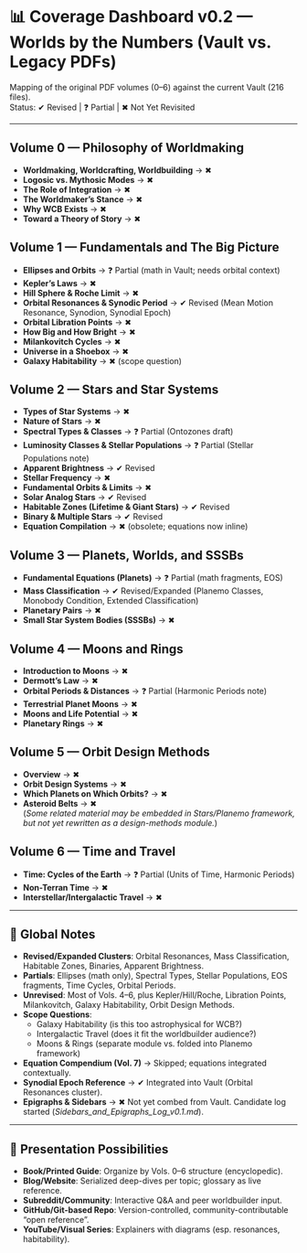 # 📊 Coverage Dashboard v0.2 — Worlds by the Numbers (Vault vs. Legacy PDFs)

Mapping of the original PDF volumes (0–6) against the current Vault (216 files).  
Status: ✔ Revised | ❓ Partial | ✖ Not Yet Revisited  

---

## Volume 0 — Philosophy of Worldmaking
- **Worldmaking, Worldcrafting, Worldbuilding** → ✖  
- **Logosic vs. Mythosic Modes** → ✖  
- **The Role of Integration** → ✖  
- **The Worldmaker’s Stance** → ✖  
- **Why WCB Exists** → ✖  
- **Toward a Theory of Story** → ✖  

## Volume 1 — Fundamentals and The Big Picture
- **Ellipses and Orbits** → ❓ Partial (math in Vault; needs orbital context)  
- **Kepler’s Laws** → ✖  
- **Hill Sphere & Roche Limit** → ✖  
- **Orbital Resonances & Synodic Period** → ✔ Revised (Mean Motion Resonance, Synodion, Synodial Epoch)  
- **Orbital Libration Points** → ✖  
- **How Big and How Bright** → ✖  
- **Milankovitch Cycles** → ✖  
- **Universe in a Shoebox** → ✖  
- **Galaxy Habitability** → ✖ (scope question)  

## Volume 2 — Stars and Star Systems
- **Types of Star Systems** → ✖  
- **Nature of Stars** → ✖  
- **Spectral Types & Classes** → ❓ Partial (Ontozones draft)  
- **Luminosity Classes & Stellar Populations** → ❓ Partial (Stellar Populations note)  
- **Apparent Brightness** → ✔ Revised  
- **Stellar Frequency** → ✖  
- **Fundamental Orbits & Limits** → ✖  
- **Solar Analog Stars** → ✔ Revised  
- **Habitable Zones (Lifetime & Giant Stars)** → ✔ Revised  
- **Binary & Multiple Stars** → ✔ Revised  
- **Equation Compilation** → ✖ (obsolete; equations now inline)  

## Volume 3 — Planets, Worlds, and SSSBs
- **Fundamental Equations (Planets)** → ❓ Partial (math fragments, EOS)  
- **Mass Classification** → ✔ Revised/Expanded (Planemo Classes, Monobody Condition, Extended Classification)  
- **Planetary Pairs** → ✖  
- **Small Star System Bodies (SSSBs)** → ✖  

## Volume 4 — Moons and Rings
- **Introduction to Moons** → ✖  
- **Dermott’s Law** → ✖  
- **Orbital Periods & Distances** → ❓ Partial (Harmonic Periods note)  
- **Terrestrial Planet Moons** → ✖  
- **Moons and Life Potential** → ✖  
- **Planetary Rings** → ✖  

## Volume 5 — Orbit Design Methods
- **Overview** → ✖  
- **Orbit Design Systems** → ✖  
- **Which Planets on Which Orbits?** → ✖  
- **Asteroid Belts** → ✖  
(*Some related material may be embedded in Stars/Planemo framework, but not yet rewritten as a design-methods module.*)  

## Volume 6 — Time and Travel
- **Time: Cycles of the Earth** → ❓ Partial (Units of Time, Harmonic Periods)  
- **Non-Terran Time** → ✖  
- **Interstellar/Intergalactic Travel** → ✖  

---

## 📌 Global Notes
- **Revised/Expanded Clusters**: Orbital Resonances, Mass Classification, Habitable Zones, Binaries, Apparent Brightness.  
- **Partials**: Ellipses (math only), Spectral Types, Stellar Populations, EOS fragments, Time Cycles, Orbital Periods.  
- **Unrevised**: Most of Vols. 4–6, plus Kepler/Hill/Roche, Libration Points, Milankovitch, Galaxy Habitability, Orbit Design Methods.  
- **Scope Questions**:  
  - Galaxy Habitability (is this too astrophysical for WCB?)  
  - Intergalactic Travel (does it fit the worldbuilder audience?)  
  - Moons & Rings (separate module vs. folded into Planemo framework)  
- **Equation Compendium (Vol. 7)** → Skipped; equations integrated contextually.  
- **Synodial Epoch Reference** → ✔ Integrated into Vault (Orbital Resonances cluster).  
- **Epigraphs & Sidebars** → ✖ Not yet combed from Vault. Candidate log started (*Sidebars_and_Epigraphs_Log_v0.1.md*).  

---

## 🚀 Presentation Possibilities
- **Book/Printed Guide**: Organize by Vols. 0–6 structure (encyclopedic).  
- **Blog/Website**: Serialized deep-dives per topic; glossary as live reference.  
- **Subreddit/Community**: Interactive Q&A and peer worldbuilder input.  
- **GitHub/Git-based Repo**: Version-controlled, community-contributable “open reference”.  
- **YouTube/Visual Series**: Explainers with diagrams (esp. resonances, habitability).  
